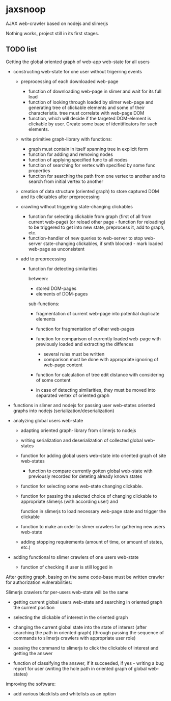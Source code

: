 # jaxsnoop
AJAX web-crawler based on nodejs and slimerjs

Nothing works, project still in its first stages.


## TODO list

Getting the global oriented graph of web-app web-state for all users

- constructing web-state for one user without trigerring events

    - preprocessing of each downloaded web-page
        - function of downloading web-page in slimer and wait for its full load
        - function of looking through loaded by slimer web-page and generating tree of clickable elements and some of their characteristis. tree must correlate with web-page DOM
        - function, which will decide if the targeted DOM-element is clickable by user. Create some base of identificators for such elements.

    - write primitive graph-library with functions:

        - graph must contain in itself spanning tree in explicit form
        - function for adding and removing nodes
        - function of applying specified func to all nodes
        - function of searching for vertex with specified by some func properties
        - function for searching the path from one vertex to another and to search from initial vertex to another

    - creation of data structure (oriented graph) to store captured DOM and its clickables after preprocessing

    - crawling without triggering state-changing clickables

        - function for selecting clickable from graph (first of all from current web-page) (or reload other page - function for reloading) to be triggered to get into new state, preprocess it, add to graph, etc.
        - function-handler of new queries to web-server to stop web-server state-changing clickables, if smth blocked - mark loaded web-page as unconsistent

    - add to preprocessing

        - function for detecting similarities

            between:
                
            - stored DOM-pages
            - elements of DOM-pages

            sub-functions:

            - fragmentation of current web-page into potential duplicate elements
            - function for fragmentation of other web-pages
            - function for comparison of currently loaded web-page with previously loaded and extracting the diffences

                - several rules must be written
                - comparison must be done with appropriate ignoring of web-page content

            - function for calculation of tree edit distance with considering of some content

            - in case of detecting similarities, they must be moved into separated vertex of oriented graph

- functions in slimer and nodejs for passing user web-states oriented graphs into nodejs (serialization/deserialization)

- analyzing global users web-state

    - adapting oriented graph-library from slimerjs to nodejs 
    - writing serialization and deserialization of collected global web-states

    - function for adding global users web-state into oriented graph of site web-states

        - function to compare currently gotten global web-state with previously recorded for deteting already known states

    - function for selecting some web-state changing clickable.
    - function for passing the selected choice of changing clickable to appropriate slimerjs (with according user) and
        
        function in slimerjs to load necessary web-page state and trigger the clickable

    - function to make an order to slimer crawlers for gathering new users web-state

    - adding stopping requirements (amount of time, or amount of states, etc.)

- adding functional to slimer crawlers of one users web-state

    - function of checking if user is still logged in

After getting graph, basing on the same code-base must be written crawler for authorization vulnerabilities:

Slimerjs crawlers for per-users web-state will be the same

- getting current global users web-state and searching in oriented graph the current position

- selecting the clickable of interest in the oriented graph

- changing the current global state into the state of interest (after searching the path in oriented graph) (through passing the sequence of commands to slimerjs crawlers with appropriate user role)

- passing the command to slimerjs to click the clickable of interest and getting the answer

- function of classifying the answer, if it succeeded, if yes - writing a bug report for user (writing the hole path in oriented graph of global web-states)

improving the software:

- add various blacklists and whitelists as an option
